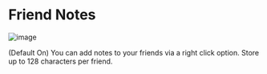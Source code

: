 # Friend Notes

![image](https://raw.githubusercontent.com/runelite/wiki/master/img/Friend-Notes-option.png)

(Default On) You can add notes to your friends via a right click option. Store up to 128 characters per friend.
